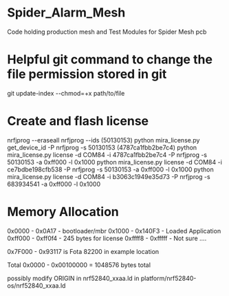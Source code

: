 # Spider_Alarm_Mesh
Code holding production mesh and Test Modules for Spider Mesh pcb

# Helpful git command to change the file permission stored in git
git update-index --chmod=+x path/to/file

# Create and flash license
nrfjprog --eraseall
nrfjprog --ids (50130153)
python mira_license.py get_device_id -P nrfjprog -s 50130153 (4787ca1fbb2be7c4)
python mira_license.py license -d COM84 -i 4787ca1fbb2be7c4 -P nrfjprog -s 50130153 -a 0xff000 -l 0x1000
python mira_license.py license -d COM84 -i ce7bdbe198cfb538 -P nrfjprog -s 50130153 -a 0xff000 -l 0x1000
python mira_license.py license -d COM84 -i b3063c1949e35d73 -P nrfjprog -s 683934541 -a 0xff000 -l 0x1000

# Memory Allocation

0x0000 - 0x0A17 - bootloader/mbr
0x1000 - 0x140F3 - Loaded Application
0xff000 - 0xff0f4 - 245 bytes for license
0xffff8 - 0xfffff - Not sure ....

0x7F000 - 0x93117 is Fota 82200 in example location

Total
0x0000 - 0x00100000 = 1048576 bytes total

possibly modify ORIGIN in nrf52840_xxaa.ld in platform/nrf52840-os/nrf52840_xxaa.ld